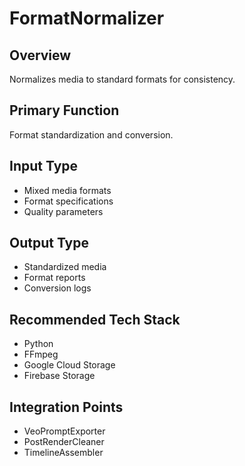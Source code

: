 # FormatNormalizer

## Overview
Normalizes media to standard formats for consistency.

## Primary Function
Format standardization and conversion.

## Input Type
- Mixed media formats
- Format specifications
- Quality parameters

## Output Type
- Standardized media
- Format reports
- Conversion logs

## Recommended Tech Stack
- Python
- FFmpeg
- Google Cloud Storage
- Firebase Storage

## Integration Points
- VeoPromptExporter
- PostRenderCleaner
- TimelineAssembler